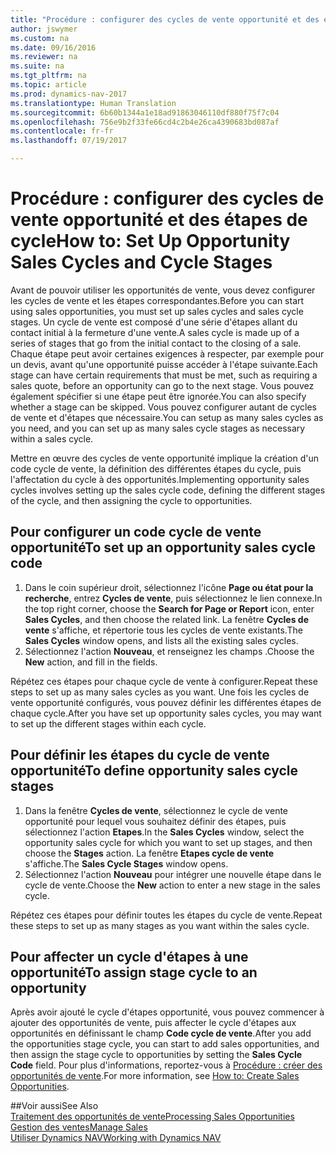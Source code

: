 ```yaml
---
title: "Procédure : configurer des cycles de vente opportunité et des étapes de cycle"
author: jswymer
ms.custom: na
ms.date: 09/16/2016
ms.reviewer: na
ms.suite: na
ms.tgt_pltfrm: na
ms.topic: article
ms.prod: dynamics-nav-2017
ms.translationtype: Human Translation
ms.sourcegitcommit: 6b60b1344a1e18ad91863046110df880f75f7c04
ms.openlocfilehash: 756e9b2f33fe66cd4c2b4e26ca4390683bd087af
ms.contentlocale: fr-fr
ms.lasthandoff: 07/19/2017

---
```

# <a name="how-to-set-up-opportunity-sales-cycles-and-cycle-stages"></a><span data-ttu-id="2c92f-102">Procédure : configurer des cycles de vente opportunité et des étapes de cycle</span><span class="sxs-lookup"><span data-stu-id="2c92f-102">How to: Set Up Opportunity Sales Cycles and Cycle Stages</span></span>
<span data-ttu-id="2c92f-103">Avant de pouvoir utiliser les opportunités de vente, vous devez configurer les cycles de vente et les étapes correspondantes.</span><span class="sxs-lookup"><span data-stu-id="2c92f-103">Before you can start using sales opportunities, you must set up sales cycles and sales cycle stages.</span></span> <span data-ttu-id="2c92f-104">Un cycle de vente est composé d'une série d'étapes allant du contact initial à la fermeture d'une vente.</span><span class="sxs-lookup"><span data-stu-id="2c92f-104">A sales cycle is made up of a series of stages that go from the initial contact to the closing of a sale.</span></span> <span data-ttu-id="2c92f-105">Chaque étape peut avoir certaines exigences à respecter, par exemple pour un devis, avant qu'une opportunité puisse accéder à l'étape suivante.</span><span class="sxs-lookup"><span data-stu-id="2c92f-105">Each stage can have certain requirements that must be met, such as requiring a sales quote, before an opportunity can go to the next stage.</span></span> <span data-ttu-id="2c92f-106">Vous pouvez également spécifier si une étape peut être ignorée.</span><span class="sxs-lookup"><span data-stu-id="2c92f-106">You can also specify whether a stage can be skipped.</span></span> <span data-ttu-id="2c92f-107">Vous pouvez configurer autant de cycles de vente et d'étapes que nécessaire.</span><span class="sxs-lookup"><span data-stu-id="2c92f-107">You can setup as many sales cycles as you need, and you can set up as many sales cycle stages as necessary within a sales cycle.</span></span>

<span data-ttu-id="2c92f-108">Mettre en œuvre des cycles de vente opportunité implique la création d'un code cycle de vente, la définition des différentes étapes du cycle, puis l'affectation du cycle à des opportunités.</span><span class="sxs-lookup"><span data-stu-id="2c92f-108">Implementing opportunity sales cycles involves setting up the sales cycle code, defining the different stages of the cycle, and then assigning the cycle to opportunities.</span></span>

## <a name="to-set-up-an-opportunity-sales-cycle-code"></a><span data-ttu-id="2c92f-109">Pour configurer un code cycle de vente opportunité</span><span class="sxs-lookup"><span data-stu-id="2c92f-109">To set up an opportunity sales cycle code</span></span>
1. <span data-ttu-id="2c92f-110">Dans le coin supérieur droit, sélectionnez l'icône **Page ou état pour la recherche**, entrez **Cycles de vente**, puis sélectionnez le lien connexe.</span><span class="sxs-lookup"><span data-stu-id="2c92f-110">In the top right corner, choose the **Search for Page or Report** icon, enter **Sales Cycles**, and then choose the related link.</span></span> <span data-ttu-id="2c92f-111">La fenêtre **Cycles de vente** s'affiche, et répertorie tous les cycles de vente existants.</span><span class="sxs-lookup"><span data-stu-id="2c92f-111">The **Sales Cycles** window opens, and lists all the existing sales cycles.</span></span>
2. <span data-ttu-id="2c92f-112">Sélectionnez l'action **Nouveau**, et renseignez les champs .</span><span class="sxs-lookup"><span data-stu-id="2c92f-112">Choose the **New** action, and fill in the fields.</span></span>

<span data-ttu-id="2c92f-113">Répétez ces étapes pour chaque cycle de vente à configurer.</span><span class="sxs-lookup"><span data-stu-id="2c92f-113">Repeat these steps to set up as many sales cycles as you want.</span></span> <span data-ttu-id="2c92f-114">Une fois les cycles de vente opportunité configurés, vous pouvez définir les différentes étapes de chaque cycle.</span><span class="sxs-lookup"><span data-stu-id="2c92f-114">After you have set up opportunity sales cycles, you may want to set up the different stages within each cycle.</span></span>

## <a name="to-define-opportunity-sales-cycle-stages"></a><span data-ttu-id="2c92f-115">Pour définir les étapes du cycle de vente opportunité</span><span class="sxs-lookup"><span data-stu-id="2c92f-115">To define opportunity sales cycle stages</span></span>
1. <span data-ttu-id="2c92f-116">Dans la fenêtre **Cycles de vente**, sélectionnez le cycle de vente opportunité pour lequel vous souhaitez définir des étapes, puis sélectionnez l'action **Etapes**.</span><span class="sxs-lookup"><span data-stu-id="2c92f-116">In the **Sales Cycles** window, select the opportunity sales cycle for which you want to set up stages, and then choose the **Stages** action.</span></span> <span data-ttu-id="2c92f-117">La fenêtre **Etapes cycle de vente** s'affiche.</span><span class="sxs-lookup"><span data-stu-id="2c92f-117">The **Sales Cycle Stages** window opens.</span></span>
2. <span data-ttu-id="2c92f-118">Sélectionnez l'action **Nouveau** pour intégrer une nouvelle étape dans le cycle de vente.</span><span class="sxs-lookup"><span data-stu-id="2c92f-118">Choose the **New** action to enter a new stage in the sales cycle.</span></span>

<span data-ttu-id="2c92f-119">Répétez ces étapes pour définir toutes les étapes du cycle de vente.</span><span class="sxs-lookup"><span data-stu-id="2c92f-119">Repeat these steps to set up as many stages as you want within the sales cycle.</span></span>

## <a name="to-assign-stage-cycle-to-an-opportunity"></a><span data-ttu-id="2c92f-120">Pour affecter un cycle d'étapes à une opportunité</span><span class="sxs-lookup"><span data-stu-id="2c92f-120">To assign stage cycle to an opportunity</span></span>
<span data-ttu-id="2c92f-121">Après avoir ajouté le cycle d'étapes opportunité, vous pouvez commencer à ajouter des opportunités de vente, puis affecter le cycle d'étapes aux opportunités en définissant le champ **Code cycle de vente**.</span><span class="sxs-lookup"><span data-stu-id="2c92f-121">After you add the opportunities stage cycle, you can start to add sales opportunities, and then assign the stage cycle to opportunities by setting the **Sales Cycle Code** field.</span></span> <span data-ttu-id="2c92f-122">Pour plus d'informations, reportez-vous à [Procédure : créer des opportunités de vente](marketing-how-create-opportunities.md).</span><span class="sxs-lookup"><span data-stu-id="2c92f-122">For more information, see [How to: Create Sales Opportunities](marketing-how-create-opportunities.md).</span></span>

##<a name="see-also"></a><span data-ttu-id="2c92f-123">Voir aussi</span><span class="sxs-lookup"><span data-stu-id="2c92f-123">See Also</span></span>  
[<span data-ttu-id="2c92f-124">Traitement des opportunités de vente</span><span class="sxs-lookup"><span data-stu-id="2c92f-124">Processing Sales Opportunities</span></span>](marketing-processing-sales-opportunities.md)  
[<span data-ttu-id="2c92f-125">Gestion des ventes</span><span class="sxs-lookup"><span data-stu-id="2c92f-125">Manage Sales</span></span>](sales-manage-sales.md)  
[<span data-ttu-id="2c92f-126">Utiliser Dynamics NAV</span><span class="sxs-lookup"><span data-stu-id="2c92f-126">Working with Dynamics NAV</span></span>](ui-work-product.md)

